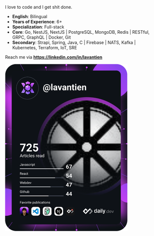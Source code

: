 I love to code and I get shit done.

- **English**: Bilingual
- **Years of Experience**: 6+
- **Specialization**: Full-stack
- **Core**: Go, NestJS, NextJS | PostgreSQL, MongoDB, Redis | RESTful, GRPC, GraphQL | Docker, Git
- **Secondary**: Strapi, Spring, Java, C | Firebase | NATS, Kafka | Kubernetes, Terraform, IoT, SRE

Reach me via **https://linkedin.com/in/lavantien**

<a href="https://app.daily.dev/lavantien"><img src="https://github.com/lavantien/lavantien/blob/master/devcard.svg" width="400" alt="Tien La's Dev Card"/></a>
